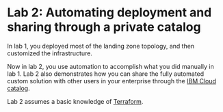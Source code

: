 # Lab 2: Automating deployment and sharing through a private catalog

In lab 1, you deployed most of the landing zone topology, and then customized the infrastructure.

Now in lab 2, you use automation to accomplish what you did manually in lab 1. Lab 2 also demonstrates how you can share the fully automated custom solution with other users in your enterprise through the [IBM Cloud catalog](https://cloud.ibm.com/catalog).

Lab 2 assumes a basic knowledge of [Terraform](https://www.ibm.com/topics/terraform).
